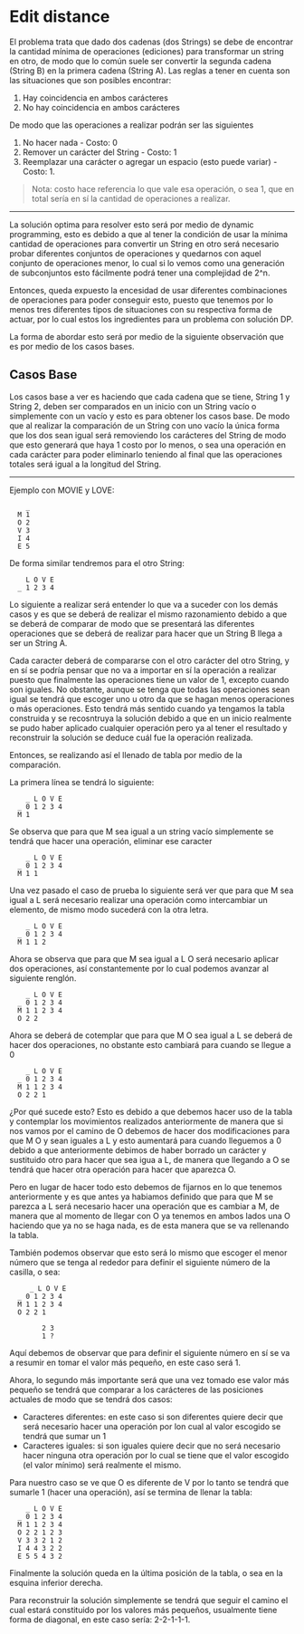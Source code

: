 <h1>Edit distance</h1>
<p>
  El problema trata que dado dos cadenas (dos Strings) se debe de encontrar la cantidad mínima de operaciones (ediciones) para transformar un string en otro, de modo que
  lo común suele ser convertir la segunda cadena (String B) en la primera cadena (String A).
  Las reglas a tener en cuenta son las situaciones que son posibles encontrar:
  <ol>
    <li>Hay coincidencia en ambos carácteres</li>
    <li>No hay coincidencia en ambos carácteres</li>
    </ol>
  
  De modo que las operaciones a realizar podrán ser las siguientes
  <ol>
    <li>No hacer nada - Costo: 0</li>
    <li>Remover un carácter del String - Costo: 1</li>
    <li>Reemplazar una carácter o agregar un espacio (esto puede variar) - Costo: 1.</li>
    </ol>
    
  > Nota: costo hace referencia lo que vale esa operación, o sea 1, que en total sería en sí la cantidad de operaciones a realizar. 
  <hr>
  
  La solución optima para resolver esto será por medio de dynamic programming, esto es debido a que al tener la condición de usar la mínima cantidad de operaciones 
  para convertir un String en otro será necesario probar diferentes conjuntos de operaciones y quedarnos con aquel conjunto de operaciones menor, lo cual si lo vemos
  como una generación de subconjuntos esto fácilmente podrá tener una complejidad de 2^n.
 
  Entonces, queda expuesto la encesidad de usar diferentes combinaciones de operaciones para poder conseguir esto, puesto que tenemos por lo menos tres diferentes tipos
  de situaciones con su respectiva forma de actuar, por lo cual estos los ingredientes para un problema con solución DP.
  
  La forma de abordar esto será por medio de la siguiente observación que es por medio de los casos bases.
  
  <h2>Casos Base</h2>
  Los casos base a ver es haciendo que cada cadena que se tiene, String 1 y String 2, deben ser comparados en un inicio con un String vacío o simplemente con un vacío y esto es para obtener los casos base. De modo que al realizar la comparación de un String con uno vacío la única forma que los dos sean igual será removiendo los carácteres del String de modo que esto generará que haya 1 costo por lo menos, o sea una operación en cada carácter para poder eliminarlo teniendo al final que las operaciones totales será igual a la longitud del String.
  <hr>
  Ejemplo con MOVIE y LOVE:
      
        _
      M 1 
      O 2
      V 3
      I 4
      E 5
      
   De forma similar tendremos para el otro String:
   
        L O V E
      _ 1 2 3 4
      
   Lo siguiente a realizar será entender lo que va a suceder con los demás casos y es que se deberá de realizar el mismo razonamiento debido a que se deberá de comparar de modo que se presentará las diferentes operaciones que se deberá de realizar para hacer que un String B llega a ser un String A.
   
   Cada caracter deberá de compararse con el otro carácter del otro String, y en sí se podría pensar que no va a importar en sí la operación a realizar puesto que finalmente las operaciones tiene un valor de 1, excepto cuando son iguales.
   No obstante, aunque se tenga que todas las operaciones sean igual se tendrá que escoger uno u otro da que se hagan menos operaciones o más operaciones. Esto tendrá más sentido cuando ya tengamos la tabla construida y se recosntruya la solución debido a que en un inicio realmente se pudo haber aplicado cualquier operación pero ya al tener el resultado y reconstruir la solución se deduce cuál fue la operación realizada.
   
   Entonces, se realizando así el llenado de tabla por medio de la comparación.
   
   La primera línea se tendrá lo siguiente:
   
    
        _ L O V E
      _ 0 1 2 3 4 
      M 1 
      
   Se observa que para que M sea igual a un string vacío simplemente se tendrá que hacer una operación, eliminar ese caracter
   
        _ L O V E
      _ 0 1 2 3 4 
      M 1 1
  
   Una vez pasado el caso de prueba lo siguiente será ver que para que M sea igual a L será necesario realizar una operación como intercambiar un elemento, de mismo modo sucederá con la otra letra.
   
        _ L O V E
      _ 0 1 2 3 4 
      M 1 1 2
   
   Ahora se observa que para que M sea igual a L O será necesario aplicar dos operaciones, así constantemente por lo cual podemos avanzar al siguiente renglón.
   
        _ L O V E
      _ 0 1 2 3 4 
      M 1 1 2 3 4 
      O 2 2
   
   Ahora se deberá de cotemplar que para que M O sea igual a L se deberá de hacer dos operaciones, no obstante esto cambiará para cuando se llegue a 0
   
        _ L O V E
      _ 0 1 2 3 4 
      M 1 1 2 3 4 
      O 2 2 1
     
   ¿Por qué sucede esto? Esto es debido a que debemos hacer uso de la tabla y contemplar los movimientos realizados anteriormente de manera que si nos vamos por el camino de O debemos de hacer dos modificaciones para que M O y sean iguales a L y esto aumentará para cuando lleguemos a 0 debido a que anteriormente debimos de haber borrado un carácter y sustituido otro para hacer que sea igua a L, de manera que llegando a O se tendrá que hacer otra operación para hacer que aparezca O.
   
   Pero en lugar de hacer todo esto debemos de fijarnos en lo que tenemos anteriormente y es que antes ya habiamos definido que para que M se parezca a L será necesario hacer una operación que es cambiar a M, de manera que al momento de llegar con O ya tenemos en ambos lados una O haciendo que ya no se haga nada, es de esta manera que se va rellenando la tabla. 
   
   También podemos observar que esto será lo mismo que escoger el menor número que se tenga al rededor para definir el siguiente número de la casilla, o sea:
   
         _ L O V E
      _ 0 1 2 3 4 
      M 1 1 2 3 4 
      O 2 2 1
      
            2 3  
            1 ?
   
   Aquí debemos de observar que para definir el siguiente número en sí se va a resumir en tomar el valor más pequeño, en este caso será 1.
   
   Ahora, lo segundo más importante será que una vez tomado ese valor más pequeño se tendrá que comparar a los carácteres de las posiciones actuales de modo que se tendrá dos casos:
   
   <ul>
      <li>Caracteres diferentes: en este caso si son diferentes quiere decir que será necesario hacer una operación por lon cual al valor escogido se tendrá que sumar un 1</li>
      <li>Caracteres iguales: si son iguales quiere decir que no será necesario hacer ninguna otra operación por lo cual se tiene que el valor escogido (el valor mínimo) será realmente el mismo.</li>
    </ul>
    
   Para nuestro caso se ve que O es diferente de V por lo tanto se tendrá que sumarle 1 (hacer una operación), así se termina de llenar la tabla:
   
        _ L O V E
      _ 0 1 2 3 4 
      M 1 1 2 3 4 
      O 2 2 1 2 3
      V 3 3 2 1 2 
      I 4 4 3 2 2
      E 5 5 4 3 2
   
   Finalmente la solución queda en la última posición de la tabla, o sea en la esquina inferior derecha.
      
   Para reconstruir la solución simplemente se tendrá que seguir el camino el cual estará constituido por los valores más pequeños, usualmente tiene forma de diagonal, en este caso sería: 2-2-1-1-1.
   
